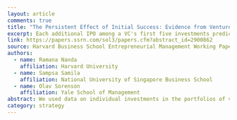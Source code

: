 ```yaml
---
layout: article
comments: true
title: "The Persistent Effect of Initial Success: Evidence from Venture Capital"
excerpt: Each additional IPO among a VC's first five investments predicted a 13% higher IPO rate for its subsequent 50 investments; early success in venture investing appears to yield better deal flow in subsequent investments.
link: https://papers.ssrn.com/sol3/papers.cfm?abstract_id=2900862
source: Harvard Business School Entrepreneurial Management Working Paper No. 17-065
authors:
  - name: Ramana Nanda
    affiliation: Harvard University 
  - name: Sampsa Samila
    affiliation: National University of Singapore Business School
  - name: Olav Sorenson
    affiliation: Yale School of Management
abstract: We used data on individual investments in the portfolios of venture capital firms to study persistence in their performance. Each additional IPO among a VC's first five investments predicted a 13% higher IPO rate for its subsequent 50 investments. Roughly half of this performance persistence stemmed from investment "styles" ― investing in particular regions and industries. We found no evidence of performance persistence stemming from a differential ability to select or govern portfolio companies. Rather, our results suggest that early success in venture investing yields better deal flow in subsequent investments, thereby perpetuating differences in the outcomes of initial investments.
category: strategy
---
```

